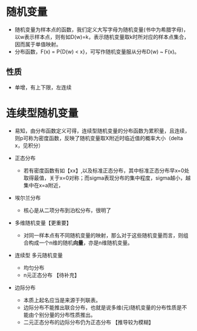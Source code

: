 # 随机变量
- 随机变量为样本点的函数，我们定义大写字母为随机变量(书中为希腊字母)，以w表示样本点，则有如D(w)=k，表示随机变量取k时所对应的样本点集合，因而属于单值映射。
- 分布函数，F(x) = P{D(w) < x}，可写作随机变量服从分布D(w) ~ F(x)。
## 性质
- 单增，有上下限，左连续

# 连续型随机变量
- 易知，由分布函数定义可得，连续型随机变量的分布函数为累积量，且连续，则p可称为密度函数，反映了随机变量取X附近时临近值的概率大小（delta x，见积分）
- 正态分布
    - 若有密度函数有如【xx】,以及标准正态分布，其中标准正态分布早x=0处取得最值，关于x=0对称；而sigma表现分布的集中程度，sigma越小，越集中在x=a附近，
- 埃尔兰分布
    - 核心是从二项分布到泊松分布，很明了

- 多维随机变量【更重要】
    - 对同一样本点有不同随机变量的映射，那么对于这些随机变量而言，则组合构成一个n维的随机**向量**，亦是n维随机变量。
- 连续型 多元随机变量
    - 均匀分布
    - n元正态分布 【待补充】
- 边际分布
    - 本质上起名应当是来源于列联表。
    - 边际分布不能推出联合分布，也就是说多维(元)随机变量的分布性质是不能由个别分量的分布性质推出。
    - 二元正态分布的边际分布仍为正态分布 【推导较为模糊】 